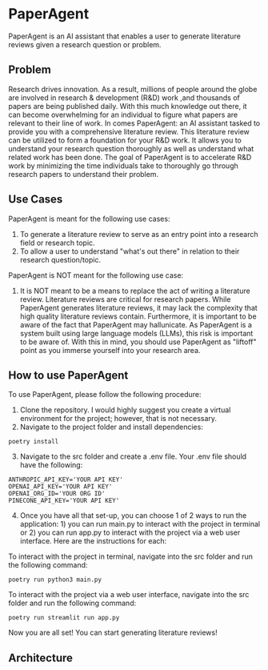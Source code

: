 # PaperAgent

PaperAgent is an AI assistant that enables a user to generate literature reviews given a research question or problem. 

## Problem
Research drives innovation. As a result, millions of people around the globe are involved in research & development (R&D) work ,and thousands of papers are being published daily. With this much knowledge out there, it can become overwhelming for an individual to figure what papers are relevant to their line of work. In comes PaperAgent: an AI assistant tasked to provide you with a comprehensive literature review. This literature review can be utilized to form a foundation for your R&D work. It allows you to understand your research question thoroughly as well as understand what related work has been done. The goal of PaperAgent is to accelerate R&D work by minimizing the time individuals take to thoroughly go through research papers to understand their problem.

## Use Cases
PaperAgent is meant for the following use cases: 

1. To generate a literature review to serve as an entry point into a research field or research topic.
2. To allow a user to understand "what's out there" in relation to their research question/topic.

PaperAgent is NOT meant for the following use case:

1. It is NOT meant to be a means to replace the act of writing a literature review. Literature reviews are critical for research papers. While PaperAgent generates literature reviews, it may lack the complexity that high quality literature reviews contain. Furthermore, it is important to be aware of the fact that PaperAgent may hallunicate. As PaperAgent is a system built using large language models (LLMs), this risk is important to be aware of. With this in mind, you should use PaperAgent as "liftoff" point as you immerse yourself into your research area. 

## How to use PaperAgent
To use PaperAgent, please follow the following procedure:

1. Clone the repository. I would highly suggest you create a virtual environment for the project; however, that is not necessary.
2. Navigate to the project folder and install dependencies:
```
poetry install
```
3. Navigate to the src folder and create a .env file. Your .env file should have the following:
```
ANTHROPIC_API_KEY='YOUR API KEY'
OPENAI_API_KEY='YOUR API KEY'
OPENAI_ORG_ID='YOUR ORG ID'
PINECONE_API_KEY='YOUR API KEY'
```
4. Once you have all that set-up, you can choose 1 of 2 ways to run the application: 1) you can run main.py to interact with the project in terminal or 2) you can run app.py to interact with the project via a web user interface. Here are the instructions for each:

To interact with the project in terminal, navigate into the src folder and run the following command: 
```
poetry run python3 main.py
```

To interact with the project via a web user interface, navigate into the src folder and run the following command:
```
poetry run streamlit run app.py
```

Now you are all set! You can start generating literature reviews!

## Architecture
